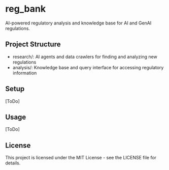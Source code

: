 # reg_bank

AI-powered regulatory analysis and knowledge base for AI and GenAI regulations.

## Project Structure

- research/: AI agents and data crawlers for finding and analyzing new regulations
- analysis/: Knowledge base and query interface for accessing regulatory information

## Setup

[ToDo]

## Usage

[ToDo]

## License

This project is licensed under the MIT License - see the LICENSE file for details.
